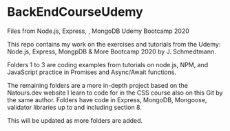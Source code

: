 # BackEndCourseUdemy
Files from Node.js, Express, , MongoDB Udemy Bootcamp 2020

This repo contains my work on the exercises and tutorials from the Udemy: Node.js, Express, MongpDB & More Bootcamp 2020 by J. Schmedtmann.

Folders 1 to 3 are coding examples from tutorials on node.js, NPM, and JavaScript practice in Promises and Async/Await functions.

The remaining folders are a more in-depth project based on the Natours.dev website I learn to code for in the CSS course also on this Git by the same author.
Folders have code in Express, MongoDB, Mongoose, validator libraries up to and including section 8.

This will be updated as more folders are added.
